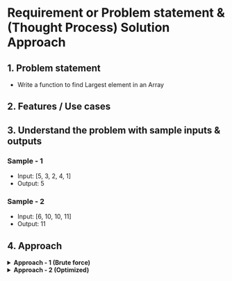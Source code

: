 # Requirement or Problem statement & (Thought Process) Solution Approach

## 1. Problem statement

- Write a function to find Largest element in an Array

## 2. Features / Use cases

## 3. Understand the problem with sample inputs & outputs

### Sample - 1

- Input: [5, 3, 2, 4, 1]
- Output: 5

### Sample - 2

- Input: [6, 10, 10, 11]
- Output: 11

## 4. Approach

<details>
  <summary><b>Approach - 1 (Brute force)</b></summary>

- Thought Process / Approach

  - Sort Array in ascending order
  - Return last element, Array[size - 1]

- Complexity
  - Time Complexity: O(n \* log n)
  - Space Complexity: O(n)

</details>

<details>
  <summary><b>Approach - 2 (Optimized)</b></summary>

- Thought Process / Approach - one pass solution

  - Define & init max variable with A[0] first element
  - Loop each element & compare with max variable
    - If any element greater than max, update max variable with that element
  - Return max variable

- Complexity
  - Time Complexity: O(n)
  - Space Complexity: O(1)

</details>
